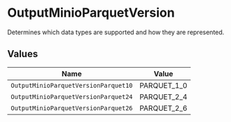 # OutputMinioParquetVersion

Determines which data types are supported and how they are represented.


## Values

| Name                                 | Value                                |
| ------------------------------------ | ------------------------------------ |
| `OutputMinioParquetVersionParquet10` | PARQUET_1_0                          |
| `OutputMinioParquetVersionParquet24` | PARQUET_2_4                          |
| `OutputMinioParquetVersionParquet26` | PARQUET_2_6                          |
